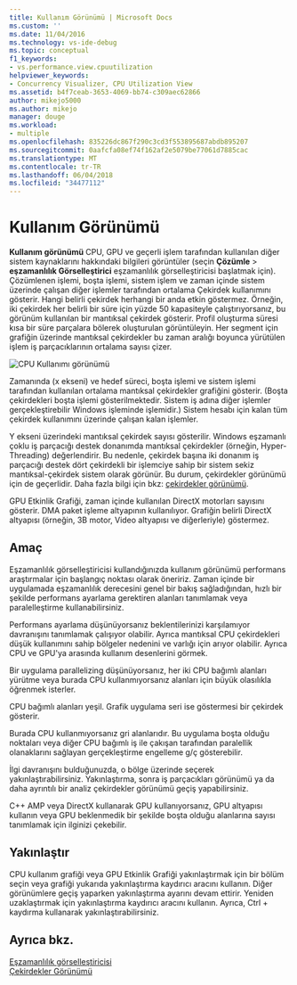 ```yaml
---
title: Kullanım Görünümü | Microsoft Docs
ms.custom: ''
ms.date: 11/04/2016
ms.technology: vs-ide-debug
ms.topic: conceptual
f1_keywords:
- vs.performance.view.cpuutilization
helpviewer_keywords:
- Concurrency Visualizer, CPU Utilization View
ms.assetid: b4f7ceab-3653-4069-bb74-c309aec62866
author: mikejo5000
ms.author: mikejo
manager: douge
ms.workload:
- multiple
ms.openlocfilehash: 835226dc867f290c3cd3f553895687abdb895207
ms.sourcegitcommit: 0aafcfa08ef74f162af2e5079be77061d7885cac
ms.translationtype: MT
ms.contentlocale: tr-TR
ms.lasthandoff: 06/04/2018
ms.locfileid: "34477112"
---
```

# <a name="utilization-view"></a>Kullanım Görünümü
**Kullanım görünümü** CPU, GPU ve geçerli işlem tarafından kullanılan diğer sistem kaynaklarını hakkındaki bilgileri görüntüler (seçin **Çözümle** > **eşzamanlılık Görselleştirici** eşzamanlılık görselleştiricisi başlatmak için). Çözümlenen işlemi, boşta işlemi, sistem işlem ve zaman içinde sistem üzerinde çalışan diğer işlemler tarafından ortalama Çekirdek kullanımını gösterir. Hangi belirli çekirdek herhangi bir anda etkin göstermez. Örneğin, iki çekirdek her belirli bir süre için yüzde 50 kapasiteyle çalıştırıyorsanız, bu görünüm kullanılan bir mantıksal çekirdek gösterir. Profil oluşturma süresi kısa bir süre parçalara bölerek oluşturulan görüntüleyin. Her segment için grafiğin üzerinde mantıksal çekirdekler bu zaman aralığı boyunca yürütülen işlem iş parçacıklarının ortalama sayısı çizer.  
  
 ![CPU Kullanımı görünümü](../profiling/media/vsts_ppacpuutil.png "VSTS_PPAcpuUtil")  
  
 Zamanında (x ekseni) ve hedef süreci, boşta işlemi ve sistem işlemi tarafından kullanılan ortalama mantıksal çekirdekler grafiğini gösterir. (Boşta çekirdekleri boşta işlemi gösterilmektedir. Sistem iş adına diğer işlemler gerçekleştirebilir Windows işleminde işlemidir.) Sistem hesabı için kalan tüm çekirdek kullanımını üzerinde çalışan kalan işlemler.  
  
 Y ekseni üzerindeki mantıksal çekirdek sayısı gösterilir. Windows eşzamanlı çoklu iş parçacığı destek donanımda mantıksal çekirdekler (örneğin, Hyper-Threading) değerlendirir. Bu nedenle, çekirdek başına iki donanım iş parçacığı destek dört çekirdekli bir işlemciye sahip bir sistem sekiz mantıksal-çekirdek sistem olarak görünür. Bu durum, çekirdekler görünümü için de geçerlidir. Daha fazla bilgi için bkz: [çekirdekler görünümü](../profiling/cores-view.md).  
  
 GPU Etkinlik Grafiği, zaman içinde kullanılan DirectX motorları sayısını gösterir.  DMA paket işleme altyapının kullanılıyor.  Grafiğin belirli DirectX altyapısı (örneğin, 3B motor, Video altyapısı ve diğerleriyle) göstermez.  
  
## <a name="purpose"></a>Amaç  
 Eşzamanlılık görselleştiricisi kullandığınızda kullanım görünümü performans araştırmalar için başlangıç noktası olarak öneririz. Zaman içinde bir uygulamada eşzamanlılık derecesini genel bir bakış sağladığından, hızlı bir şekilde performans ayarlama gerektiren alanları tanımlamak veya paralelleştirme kullanabilirsiniz.  
  
 Performans ayarlama düşünüyorsanız beklentilerinizi karşılamıyor davranışını tanımlamak çalışıyor olabilir. Ayrıca mantıksal CPU çekirdekleri düşük kullanımını sahip bölgeler nedenini ve varlığı için arıyor olabilir. Ayrıca CPU ve GPU'ya arasında kullanım desenlerini görmek.  
  
 Bir uygulama parallelizing düşünüyorsanız, her iki CPU bağımlı alanları yürütme veya burada CPU kullanmıyorsanız alanları için büyük olasılıkla öğrenmek isterler.  
  
 CPU bağımlı alanları yeşil. Grafik uygulama seri ise göstermesi bir çekirdek gösterir.  
  
 Burada CPU kullanmıyorsanız gri alanlarıdır. Bu uygulama boşta olduğu noktaları veya diğer CPU bağımlı iş ile çakışan tarafından paralellik olanaklarını sağlayan gerçekleştirme engelleme g/ç gösterebilir.  
  
 İlgi davranışını bulduğunuzda, o bölge üzerinde seçerek yakınlaştırabilirsiniz. Yakınlaştırma, sonra iş parçacıkları görünümü ya da daha ayrıntılı bir analiz çekirdekler görünümü geçiş yapabilirsiniz.  
  
 C++ AMP veya DirectX kullanarak GPU kullanıyorsanız, GPU altyapısı kullanın veya GPU beklenmedik bir şekilde boşta olduğu alanlarına sayısı tanımlamak için ilginizi çekebilir.  
  
## <a name="zoom"></a>Yakınlaştır  
 CPU kullanım grafiği veya GPU Etkinlik Grafiği yakınlaştırmak için bir bölüm seçin veya grafiği yukarıda yakınlaştırma kaydırıcı aracını kullanın. Diğer görünümlere geçiş yaparken yakınlaştırma ayarını devam ettirir. Yeniden uzaklaştırmak için yakınlaştırma kaydırıcı aracını kullanın. Ayrıca, Ctrl + kaydırma kullanarak yakınlaştırabilirsiniz.  
  
## <a name="see-also"></a>Ayrıca bkz.  
 [Eşzamanlılık görselleştiricisi](../profiling/concurrency-visualizer.md)   
 [Çekirdekler Görünümü](../profiling/cores-view.md)